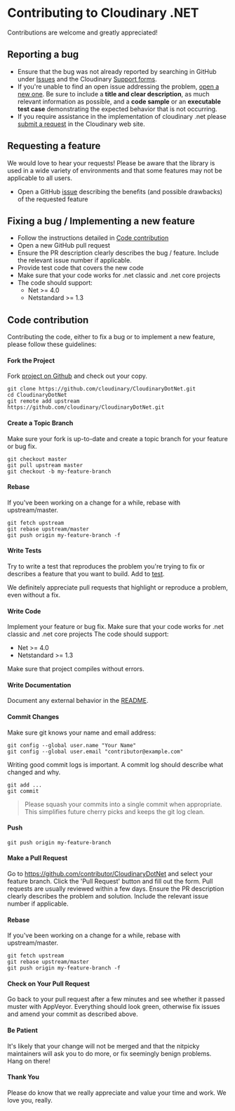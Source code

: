 # Contributing to Cloudinary .NET

Contributions are welcome and greatly appreciated!

## Reporting a bug

- Ensure that the bug was not already reported by searching in GitHub under [Issues](https://github.com/cloudinary/CloudinaryDotNet/) and the Cloudinary [Support forms](https://support.cloudinary.com).
- If you're unable to find an open issue addressing the problem, [open a new one](https://github.com/cloudinary/CloudinaryDotNet/issues/new).
  Be sure to include a **title and clear description**, as much relevant information as possible, and a **code sample** or an **executable test case** demonstrating the expected behavior that is not occurring.
- If you require assistance in the implementation of cloudinary .net please [submit a request](https://support.cloudinary.com/hc/en-us/requests/new) in the Cloudinary web site.

## Requesting a feature

We would love to hear your requests!
Please be aware that the library is used in a wide variety of environments and that some features may not be applicable to all users.

- Open a GitHub [issue](https://github.com/cloudinary/CloudinaryDotNet) describing the benefits (and possible drawbacks) of the requested feature

## Fixing a bug / Implementing a new feature

- Follow the instructions detailed in [Code contribution](#code-contribution)
- Open a new GitHub pull request
- Ensure the PR description clearly describes the bug / feature. Include the relevant issue number if applicable.
- Provide test code that covers the new code
- Make sure that your code works for .net classic and .net core projects
- The code should support:
  - Net >= 4.0
  - Netstandard >= 1.3

## Code contribution

Contributing the code, either to fix a bug or to implement a new feature, please follow these guidelines:

#### Fork the Project

Fork [project on Github](https://github.com/cloudinary/CloudinaryDotNet) and check out your copy.

```
git clone https://github.com/cloudinary/CloudinaryDotNet.git
cd CloudinaryDotNet
git remote add upstream https://github.com/cloudinary/CloudinaryDotNet.git
```

#### Create a Topic Branch

Make sure your fork is up-to-date and create a topic branch for your feature or bug fix.

```
git checkout master
git pull upstream master
git checkout -b my-feature-branch
```
#### Rebase

If you've been working on a change for a while, rebase with upstream/master.

```
git fetch upstream
git rebase upstream/master
git push origin my-feature-branch -f
```


#### Write Tests

Try to write a test that reproduces the problem you're trying to fix or describes a feature that you want to build. Add to [test](test).

We definitely appreciate pull requests that highlight or reproduce a problem, even without a fix.

#### Write Code

Implement your feature or bug fix.
Make sure that your code works for .net classic and .net core projects
The code should support:

  - Net >= 4.0
  - Netstandard >= 1.3


Make sure that project compiles without errors.

#### Write Documentation

Document any external behavior in the [README](README.md).

#### Commit Changes

Make sure git knows your name and email address:

```
git config --global user.name "Your Name"
git config --global user.email "contributor@example.com"
```

Writing good commit logs is important. A commit log should describe what changed and why.

```
git add ...
git commit
```


> Please squash your commits into a single commit when appropriate. This simplifies future cherry picks and keeps the git log clean.

#### Push

```
git push origin my-feature-branch
```

#### Make a Pull Request

Go to https://github.com/contributor/CloudinaryDotNet and select your feature branch. Click the 'Pull Request' button and fill out the form. Pull requests are usually reviewed within a few days.
Ensure the PR description clearly describes the problem and solution. Include the relevant issue number if applicable.

#### Rebase

If you've been working on a change for a while, rebase with upstream/master.

```
git fetch upstream
git rebase upstream/master
git push origin my-feature-branch -f
```

#### Check on Your Pull Request

Go back to your pull request after a few minutes and see whether it passed muster with AppVeyor. Everything should look green, otherwise fix issues and amend your commit as described above.

#### Be Patient

It's likely that your change will not be merged and that the nitpicky maintainers will ask you to do more, or fix seemingly benign problems. Hang on there!

#### Thank You

Please do know that we really appreciate and value your time and work. We love you, really.
